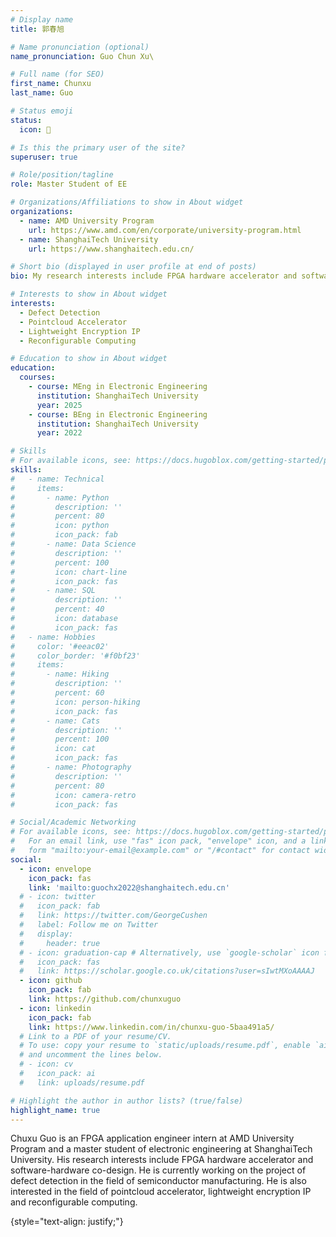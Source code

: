 ```yaml
---
# Display name
title: 郭春旭

# Name pronunciation (optional)
name_pronunciation: Guo Chun Xu\

# Full name (for SEO)
first_name: Chunxu
last_name: Guo

# Status emoji
status:
  icon: 🤣

# Is this the primary user of the site?
superuser: true

# Role/position/tagline
role: Master Student of EE

# Organizations/Affiliations to show in About widget
organizations:
  - name: AMD University Program
    url: https://www.amd.com/en/corporate/university-program.html
  - name: ShanghaiTech University
    url: https://www.shanghaitech.edu.cn/

# Short bio (displayed in user profile at end of posts)
bio: My research interests include FPGA hardware accelerator and software-hardware co-design.

# Interests to show in About widget
interests:
  - Defect Detection
  - Pointcloud Accelerator
  - Lightweight Encryption IP
  - Reconfigurable Computing

# Education to show in About widget
education:
  courses:
    - course: MEng in Electronic Engineering
      institution: ShanghaiTech University
      year: 2025
    - course: BEng in Electronic Engineering
      institution: ShanghaiTech University
      year: 2022

# Skills
# For available icons, see: https://docs.hugoblox.com/getting-started/page-builder/#icons
skills:
#   - name: Technical
#     items:
#       - name: Python
#         description: ''
#         percent: 80
#         icon: python
#         icon_pack: fab
#       - name: Data Science
#         description: ''
#         percent: 100
#         icon: chart-line
#         icon_pack: fas
#       - name: SQL
#         description: ''
#         percent: 40
#         icon: database
#         icon_pack: fas
#   - name: Hobbies
#     color: '#eeac02'
#     color_border: '#f0bf23'
#     items:
#       - name: Hiking
#         description: ''
#         percent: 60
#         icon: person-hiking
#         icon_pack: fas
#       - name: Cats
#         description: ''
#         percent: 100
#         icon: cat
#         icon_pack: fas
#       - name: Photography
#         description: ''
#         percent: 80
#         icon: camera-retro
#         icon_pack: fas

# Social/Academic Networking
# For available icons, see: https://docs.hugoblox.com/getting-started/page-builder/#icons
#   For an email link, use "fas" icon pack, "envelope" icon, and a link in the
#   form "mailto:your-email@example.com" or "/#contact" for contact widget.
social:
  - icon: envelope
    icon_pack: fas
    link: 'mailto:guochx2022@shanghaitech.edu.cn'
  # - icon: twitter
  #   icon_pack: fab
  #   link: https://twitter.com/GeorgeCushen
  #   label: Follow me on Twitter
  #   display:
  #     header: true
  # - icon: graduation-cap # Alternatively, use `google-scholar` icon from `ai` icon pack
  #   icon_pack: fas
  #   link: https://scholar.google.co.uk/citations?user=sIwtMXoAAAAJ
  - icon: github
    icon_pack: fab
    link: https://github.com/chunxuguo
  - icon: linkedin
    icon_pack: fab
    link: https://www.linkedin.com/in/chunxu-guo-5baa491a5/
  # Link to a PDF of your resume/CV.
  # To use: copy your resume to `static/uploads/resume.pdf`, enable `ai` icons in `params.yaml`,
  # and uncomment the lines below.
  # - icon: cv
  #   icon_pack: ai
  #   link: uploads/resume.pdf

# Highlight the author in author lists? (true/false)
highlight_name: true
---
```


Chuxu Guo is an FPGA application engineer intern at AMD University Program and a master student of electronic engineering at ShanghaiTech University. His research interests include FPGA hardware accelerator and software-hardware co-design. He is currently working on the project of defect detection in the field of semiconductor manufacturing. He is also interested in the field of pointcloud accelerator, lightweight encryption IP and reconfigurable computing.

{style="text-align: justify;"}
